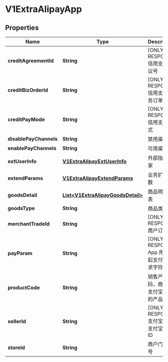 
# V1ExtraAlipayApp

## Properties
Name | Type | Description | Notes
------------ | ------------- | ------------- | -------------
**creditAgreementId** | **String** | [ONLY IN RESPONSE] 信用支付协议号 | 
**creditBizOrderId** | **String** | [ONLY IN RESPONSE] 信用支付业务订单号 | 
**creditPayMode** | **String** | [ONLY IN RESPONSE] 信用支付模式 | 
**disablePayChannels** | **String** | 禁用渠道 | 
**enablePayChannels** | **String** | 可用渠道 | 
**extUserInfo** | [**V1ExtraAlipayExtUserInfo**](V1ExtraAlipayExtUserInfo.md) | 外部指定买家 |  [optional]
**extendParams** | [**V1ExtraAlipayExtendParams**](V1ExtraAlipayExtendParams.md) | 业务扩展参数 |  [optional]
**goodsDetail** | [**List&lt;V1ExtraAlipayGoodsDetail&gt;**](V1ExtraAlipayGoodsDetail.md) | 商品明细列表 |  [optional]
**goodsType** | **String** | 商品类型 | 
**merchantTradeId** | **String** | [ONLY IN RESPONSE] 商户订单号 | 
**payParam** | **String** | [ONLY IN RESPONSE] App 用于拉起支付的请求字符串 | 
**productCode** | **String** | 销售产品码，商家和支付宝签约的产品码 | 
**sellerId** | **String** | [ONLY IN RESPONSE] 支付宝卖家支付宝用户ID | 
**storeId** | **String** | 商户门店编号 | 



